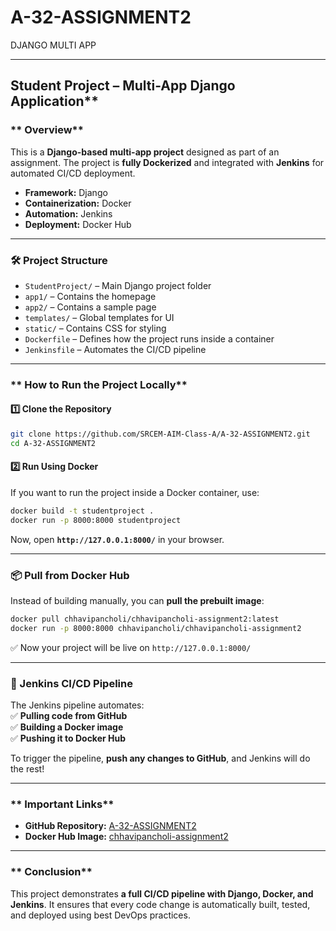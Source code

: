 # A-32-ASSIGNMENT2
DJANGO MULTI APP


---

##  Student Project – Multi-App Django Application**  

### ** Overview**  
This is a **Django-based multi-app project** designed as part of an assignment. The project is **fully Dockerized** and integrated with **Jenkins** for automated CI/CD deployment.  

- **Framework:** Django  
- **Containerization:** Docker  
- **Automation:** Jenkins  
- **Deployment:** Docker Hub  

---

### **🛠️ Project Structure**  
- `StudentProject/` – Main Django project folder  
- `app1/` – Contains the homepage  
- `app2/` – Contains a sample page  
- `templates/` – Global templates for UI  
- `static/` – Contains CSS for styling  
- `Dockerfile` – Defines how the project runs inside a container  
- `Jenkinsfile` – Automates the CI/CD pipeline  

---

### ** How to Run the Project Locally**  
#### **1️⃣ Clone the Repository**  
```bash
git clone https://github.com/SRCEM-AIM-Class-A/A-32-ASSIGNMENT2.git
cd A-32-ASSIGNMENT2
```

#### **2️⃣ Run Using Docker**  
If you want to run the project inside a Docker container, use:  
```bash
docker build -t studentproject .
docker run -p 8000:8000 studentproject
```
Now, open **`http://127.0.0.1:8000/`** in your browser.

---

### **📦 Pull from Docker Hub**  
Instead of building manually, you can **pull the prebuilt image**:  
```bash
docker pull chhavipancholi/chhavipancholi-assignment2:latest
docker run -p 8000:8000 chhavipancholi/chhavipancholi-assignment2
```
✅ Now your project will be live on `http://127.0.0.1:8000/`  

---

### **🔄 Jenkins CI/CD Pipeline**  
The Jenkins pipeline automates:  
✅ **Pulling code from GitHub**  
✅ **Building a Docker image**  
✅ **Pushing it to Docker Hub**  

To trigger the pipeline, **push any changes to GitHub**, and Jenkins will do the rest!

---

### ** Important Links**
- **GitHub Repository:** [A-32-ASSIGNMENT2](https://github.com/SRCEM-AIM-Class-A/A-32-ASSIGNMENT2)  
- **Docker Hub Image:** [chhavipancholi-assignment2](https://hub.docker.com/repository/docker/chhavipancholi/chhavipancholi-assignment2/general)  

---

### ** Conclusion**  
This project demonstrates **a full CI/CD pipeline with Django, Docker, and Jenkins**. It ensures that every code change is automatically built, tested, and deployed using best DevOps practices.  

